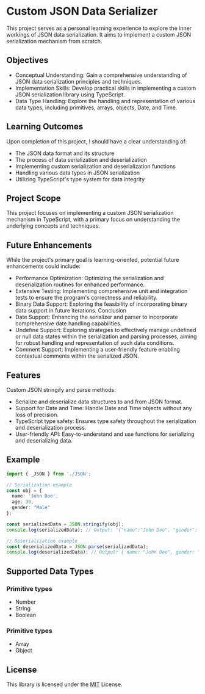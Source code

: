 # Custom JSON Data Serializer

This project serves as a personal learning experience to explore the inner workings of JSON data serialization. It aims to implement a custom JSON serialization mechanism from scratch.
<!-- , extending its functionality to support additional data types like Date and Time. -->

## Objectives
- Conceptual Understanding: Gain a comprehensive understanding of JSON data serialization principles and techniques.
- Implementation Skills: Develop practical skills in implementing a custom JSON serialization library using TypeScript.
- Data Type Handling: Explore the handling and representation of various data types, including primitives, arrays, objects, Date, and Time.

## Learning Outcomes
Upon completion of this project, I should have a clear understanding of:

- The JSON data format and its structure
- The process of data serialization and deserialization
- Implementing custom serialization and deserialization functions
- Handling various data types in JSON serialization
- Utilizing TypeScript's type system for data integrity
## Project Scope
This project focuses on implementing a custom JSON serialization mechanism in TypeScript, with a primary focus on understanding the underlying concepts and techniques. 
<!-- It extends the standard JSON functionality to support Date and Time data types. -->

## Future Enhancements
While the project's primary goal is learning-oriented, potential future enhancements could include:

- Performance Optimization: Optimizing the serialization and deserialization routines for enhanced performance.
- Extensive Testing: Implementing comprehensive unit and integration tests to ensure the program's correctness and reliability.
- Binary Data Support: Exploring the feasibility of incorporating binary data support in future iterations.
Conclusion
- Date Support: Enhancing the serializer and parser to incorporate comprehensive date handling capabilities.
- Undefine Support: Exploring strategies to effectively manage undefined or null data states within the serialization and parsing processes, aiming for robust handling and representation of such data conditions.
- Comment Support: Implementing a user-friendly feature enabling contextual comments within the serialized JSON.

## Features

Custom JSON stringify and parse methods:
- Serialize and deserialize data structures to and from JSON format.
- Support for Date and Time: Handle Date and Time objects without any loss of precision.
- TypeScript type safety: Ensures type safety throughout the serialization and deserialization process.
- User-friendly API: Easy-to-understand and use functions for serializing and deserializing data.

## Example
```ts
import { _JSON } from './JSON';

// Serialization example
const obj = {
  name: 'John Doe',
  age: 30,
  gender: "Male"
};

const serializedData = JSON.stringify(obj);
console.log(serializedData); // Output: '{"name":"John Doe", "gender": "Male"}'

// Deserialization example
const deserializedData = JSON.parse(serializedData);
console.log(deserializedData); // Output: { name: "John Doe", gender: "Male" }
```

## Supported Data Types
### Primitive types 
- Number
- String
- Boolean
### Primitive types
- Array
- Object
<!-- - Date and Time
- Binary Data Support -->

<!-- Binary data support is not currently implemented, but it may be added in future versions of the library. -->


## License
This library is licensed under the [MIT](/LICENSE) License.